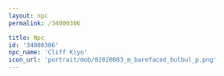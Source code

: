 ```yaml
---
layout: npc
permalink: /34000306

title: Npc
id: '34000306'
npc_name: 'Cliff Kiyo'
icon_url: 'portrait/mob/02020083_m_barefaced_bulbul_p.png'
---
```

